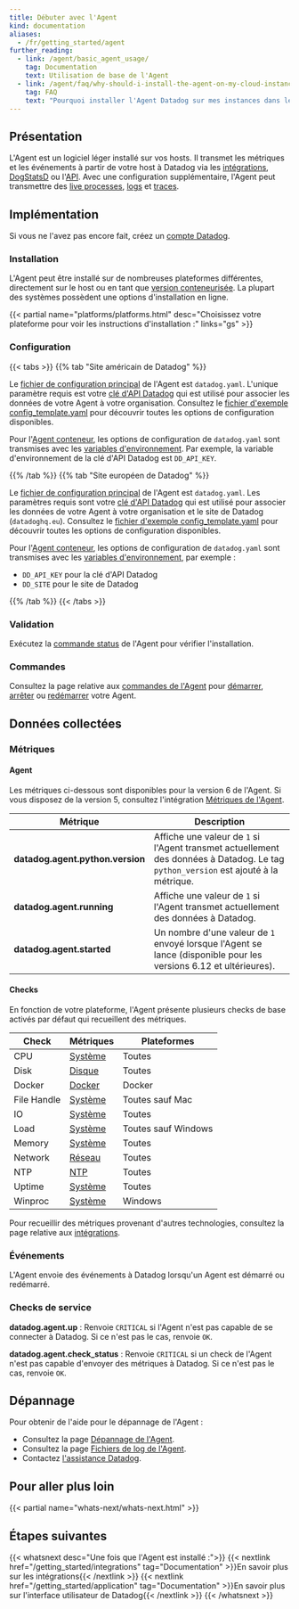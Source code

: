 ```yaml
---
title: Débuter avec l'Agent
kind: documentation
aliases:
  - /fr/getting_started/agent
further_reading:
  - link: /agent/basic_agent_usage/
    tag: Documentation
    text: Utilisation de base de l'Agent
  - link: /agent/faq/why-should-i-install-the-agent-on-my-cloud-instances/
    tag: FAQ
    text: "Pourquoi installer l'Agent Datadog sur mes instances dans le cloud\_?"
---
```

## Présentation

L'Agent est un logiciel léger installé sur vos hosts. Il transmet les métriques et les événements à partir de votre host à Datadog via les [intégrations][1], [DogStatsD][2] ou l'[API][3]. Avec une configuration supplémentaire, l'Agent peut transmettre des [live processes][4], [logs][5] et [traces][6].

## Implémentation

Si vous ne l'avez pas encore fait, créez un [compte Datadog][7].

### Installation

L'Agent peut être installé sur de nombreuses plateformes différentes, directement sur le host ou en tant que [version conteneurisée][8]. La plupart des systèmes possèdent une options d'installation en ligne.

{{< partial name="platforms/platforms.html" desc="Choisissez votre plateforme pour voir les instructions d'installation :" links="gs" >}}

### Configuration

{{< tabs >}}
{{% tab "Site américain de Datadog" %}}

Le [fichier de configuration principal][1] de l'Agent est `datadog.yaml`. L'unique paramètre requis est votre [clé d'API Datadog][2] qui est utilisé pour associer les données de votre Agent à votre organisation. Consultez le [fichier d'exemple config_template.yaml][3] pour découvrir toutes les options de configuration disponibles.

Pour l'[Agent conteneur][4], les options de configuration de `datadog.yaml` sont transmises avec les [variables d'environnement][5]. Par exemple, la variable d'environnement de la clé d'API Datadog est `DD_API_KEY`.

[1]: /fr/agent/guide/agent-configuration-files/#agent-main-configuration-file
[2]: https://app.datadoghq.com/account/settings#api
[3]: https://github.com/DataDog/datadog-agent/blob/master/pkg/config/config_template.yaml
[4]: https://github.com/DataDog/datadog-agent/tree/master/Dockerfiles/agent
[5]: https://github.com/DataDog/datadog-agent/tree/master/Dockerfiles/agent#environment-variables
{{% /tab %}}
{{% tab "Site européen de Datadog" %}}

Le [fichier de configuration principal][1] de l'Agent est `datadog.yaml`. Les paramètres requis sont votre [clé d'API Datadog][2] qui est utilisé pour associer les données de votre Agent à votre organisation et le site de Datadog (`datadoghq.eu`). Consultez le [fichier d'exemple config_template.yaml][3] pour découvrir toutes les options de configuration disponibles.

Pour l'[Agent conteneur][4], les options de configuration de `datadog.yaml` sont transmises avec les [variables d'environnement][5], par exemple :

* `DD_API_KEY` pour la clé d'API Datadog
* `DD_SITE` pour le site de Datadog

[1]: /fr/agent/guide/agent-configuration-files/#agent-main-configuration-file
[2]: https://app.datadoghq.eu/account/settings#api
[3]: https://github.com/DataDog/datadog-agent/blob/master/pkg/config/config_template.yaml
[4]: https://github.com/DataDog/datadog-agent/tree/master/Dockerfiles/agent
[5]: https://github.com/DataDog/datadog-agent/tree/master/Dockerfiles/agent#environment-variables
{{% /tab %}}
{{< /tabs >}}

### Validation

Exécutez la [commande status][9] de l'Agent pour vérifier l'installation.

### Commandes

Consultez la page relative aux [commandes de l'Agent][10] pour [démarrer][11], [arrêter][12] ou [redémarrer][13] votre Agent.

## Données collectées

### Métriques

#### Agent

Les métriques ci-dessous sont disponibles pour la version 6 de l'Agent. Si vous disposez de la version 5, consultez l'intégration [Métriques de l'Agent][14].

| Métrique                           | Description                                                                                                          |
|----------------------------------|----------------------------------------------------------------------------------------------------------------------|
| **datadog.agent.python.version** | Affiche une valeur de `1` si l'Agent transmet actuellement des données à Datadog. Le tag `python_version` est ajouté à la métrique. |
| **datadog.agent.running**        | Affiche une valeur de `1` si l'Agent transmet actuellement des données à Datadog.                                                 |
| **datadog.agent.started**        | Un nombre d'une valeur de `1` envoyé lorsque l'Agent se lance (disponible pour les versions 6.12 et ultérieures).                                        |

#### Checks

En fonction de votre plateforme, l'Agent présente plusieurs checks de base activés par défaut qui recueillent des métriques.

| Check       | Métriques       | Plateformes          |
|-------------|---------------|--------------------|
| CPU         | [Système][15]  | Toutes                |
| Disk        | [Disque][16]    | Toutes                |
| Docker      | [Docker][17]  | Docker             |
| File Handle | [Système][15]  | Toutes sauf Mac     |
| IO          | [Système][15]  | Toutes                |
| Load        | [Système][15]  | Toutes sauf Windows |
| Memory      | [Système][15]  | Toutes                |
| Network     | [Réseau][18] | Toutes                |
| NTP         | [NTP][19]     | Toutes                |
| Uptime      | [Système][15]  | Toutes                |
| Winproc     | [Système][15]  | Windows            |

Pour recueillir des métriques provenant d'autres technologies, consultez la page relative aux [intégrations][20].

### Événements

L'Agent envoie des événements à Datadog lorsqu'un Agent est démarré ou redémarré.

### Checks de service

**datadog.agent.up** : 
Renvoie `CRITICAL` si l'Agent n'est pas capable de se connecter à Datadog. Si ce n'est pas le cas, renvoie `OK`.

**datadog.agent.check_status** : 
Renvoie `CRITICAL` si un check de l'Agent n'est pas capable d'envoyer des métriques à Datadog. Si ce n'est pas le cas, renvoie `OK`.

## Dépannage

Pour obtenir de l'aide pour le dépannage de l'Agent :

* Consultez la page [Dépannage de l'Agent][21].
* Consultez la page [Fichiers de log de l'Agent][22].
* Contactez [l'assistance Datadog][23].

## Pour aller plus loin

{{< partial name="whats-next/whats-next.html" >}}
<p>

## Étapes suivantes

{{< whatsnext desc="Une fois que l'Agent est installé :">}}
    {{< nextlink href="/getting_started/integrations" tag="Documentation" >}}En savoir plus sur les intégrations{{< /nextlink >}}
    {{< nextlink href="/getting_started/application" tag="Documentation" >}}En savoir plus sur l'interface utilisateur de Datadog{{< /nextlink >}}
{{< /whatsnext >}}

[1]: /fr/integrations
[2]: /fr/developers/metrics/dogstatsd_metrics_submission
[3]: /fr/api
[4]: /fr/graphing/infrastructure/process
[5]: /fr/logs
[6]: /fr/tracing
[7]: https://www.datadoghq.com
[8]: https://github.com/DataDog/datadog-agent/tree/master/Dockerfiles/agent
[9]: /fr/agent/guide/agent-commands/#agent-status-and-information
[10]: /fr/agent/guide/agent-commands
[11]: /fr/agent/guide/agent-commands/#start-the-agent
[12]: /fr/agent/guide/agent-commands/#stop-the-agent
[13]: /fr/agent/guide/agent-commands/#restart-the-agent
[14]: /fr/integrations/agent_metrics
[15]: /fr/integrations/system/#metrics
[16]: /fr/integrations/disk/#metrics
[17]: /fr/integrations/docker_daemon/#metrics
[18]: /fr/integrations/network/#metrics
[19]: /fr/integrations/ntp/#metrics
[20]: /fr/getting_started/integrations
[21]: /fr/agent/troubleshooting
[22]: /fr/agent/guide/agent-log-files
[23]: /fr/help